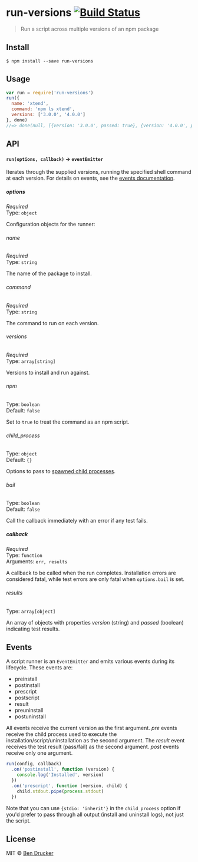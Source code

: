 # run-versions [![Build Status](https://travis-ci.org/bendrucker/run-versions.svg?branch=master)](https://travis-ci.org/bendrucker/run-versions)

> Run a script across multiple versions of an npm package

## Install

```
$ npm install --save run-versions
```


## Usage

```js
var run = require('run-versions')
run({
  name: 'xtend',
  command: 'npm ls xtend',
  versions: ['3.0.0', '4.0.0']
}, done)
//=> done(null, [{version: '3.0.0', passed: true}, {version: '4.0.0', passed: true}])
```

## API

#### `run(options, callback)` -> `eventEmitter`

Iterates through the supplied versions, running the specified shell command at each version. For details on events, see the [events documentation](#events).

##### options

*Required*  
Type: `object`

Configuration objects for the runner:

###### name

*Required*  
Type: `string`

The name of the package to install.

###### command

*Required*  
Type: `string`

The command to run on each version.

###### versions

*Required*  
Type: `array[string]`

Versions to install and run against.

###### npm

Type: `boolean`  
Default: `false`

Set to `true` to treat the command as an npm script.

###### child_process

Type: `object`  
Default: `{}`

Options to pass to [spawned child processes](https://nodejs.org/api/child_process.html#child_process_child_process_spawn_command_args_options).

###### bail

Type: `boolean`  
Default: `false`

Call the callback immediately with an error if any test fails.

##### callback

*Required*  
Type: `function`  
Arguments: `err, results`

A callback to be called when the run completes. Installation errors are considered fatal, while test errors are only fatal when `options.bail` is set. 

###### results

Type: `array[object]`

An array of objects with properties *version* (string) and *passed* (boolean) indicating test results. 

## Events

A script runner is an `EventEmitter` and emits various events during its lifecycle. These events are:

* preinstall
* postinstall
* prescript
* postscript
* result
* preuninstall
* postuninstall

All events receive the current version as the first argument. *pre* events receive the child process used to execute the installation/script/uninstallation as the second argument. The *result* event receives the test result (pass/fail) as the second argument. *post* events receive only one argument.

```js
run(config, callback)
  .on('postinstall', function (version) {
    console.log('Installed', version)
  })
  .on('prescript', function (version, child) {
    child.stdout.pipe(process.stdout)
  })
```

Note that you can use `{stdio: 'inherit'}` in the `child_process` option if you'd prefer to pass through all output (install and uninstall logs), not just the script. 

## License

MIT © [Ben Drucker](http://bendrucker.me)
